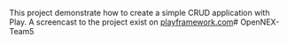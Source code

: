 
This project demonstrate how to create a simple CRUD application with Play. A screencast to the project exist on [playframework.com](http://playframework.com)# OpenNEX-Team5
